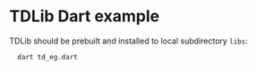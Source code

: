 # TDLib Dart example

TDLib should be prebuilt and installed to local subdirectory `libs`:

```
  dart td_eg.dart
```
